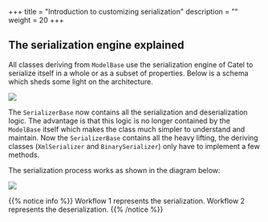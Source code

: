 +++
title = "Introduction to customizing serialization" 
description = ""
weight = 20
+++

## The serialization engine explained

All classes deriving from `ModelBase` use the serialization engine of Catel to serialize itself in a whole or as a subset of properties. Below is a schema which sheds some light on the architecture.

![](../../../images/catel-core/serialization/customizing-serialization/introduction/architecture.png)

The `SerializerBase` now contains all the serialization and deserialization logic. The advantage is that this logic is no longer contained by the `ModelBase` itself which makes the class much simpler to understand and maintain. Now the `SerializerBase` contains all the heavy lifting, the deriving classes (`XmlSerializer` and `BinarySerializer`) only have to implement a few methods.

The serialization process works as shown in the diagram below:

![](../../../images/catel-core/serialization/customizing-serialization/introduction/workflow.png)

{{% notice info %}}
Workflow 1 represents the serialization. Workflow 2 represents the deserialization.
{{% /notice %}}